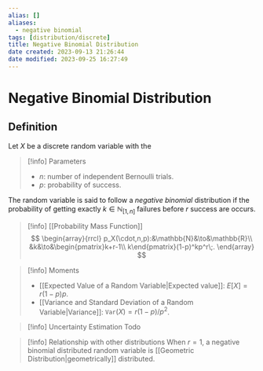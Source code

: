 ```yaml
---
alias: []
aliases:
  - negative binomial
tags: [distribution/discrete]
title: Negative Binomial Distribution
date created: 2023-09-13 21:26:44
date modified: 2023-09-25 16:27:49
---
```


# Negative Binomial Distribution

## Definition

Let $X$ be a discrete random variable with the

> [!info] Parameters
> - $n$: number of independent Bernoulli trials.
> - $p$: probability of success.

The random variable is said to follow a _negative binomial_ distribution if the probability of getting exactly $k\in\mathbb{N}_{[1,n]}$ failures before $r$ success are occurs.

> [!info] [[Probability Mass Function]]
> $$
> \begin{array}{rrcl}
> p_X(\cdot,n,p):&\mathbb{N}&\to&\mathbb{R}\\
> &k&\to&\begin{pmatrix}k+r-1\\ k\end{pmatrix}(1-p)^kp^r\;.
> \end{array}
> $$

> [!info] Moments
> - [[Expected Value of a Random Variable|Expected value]]: $E[X]=r(1-p)p$.
> - [[Variance and Standard Deviation of a Random Variable|Variance]]: $\texttt{Var}(X)=r(1-p)/p^2$.

> [!info] Uncertainty Estimation
> Todo

> [!info] Relationship with other distributions
> When $r=1$, a negative binomial distributed random variable is [[Geometric Distribution|geometrically]] distributed.